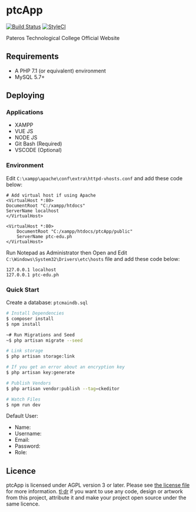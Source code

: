 ptcApp
=======

[![Build Status](https://travis-ci.org/cMaroon/ptcApp.svg?branch=master)](https://travis-ci.org/cMaroon/ptcApp.svg?branch=master) [![StyleCI](https://github.styleci.io/repos/135825118/shield)](https://github.styleci.io/repos/135825118)


Pateros Technological College Official Website

Requirements
------------

- A PHP 7.1 (or equivalent) environment
- MySQL 5.7+

Deploying
---------

### Applications

- XAMPP
- VUE JS
- NODE JS
- Git Bash (Required)
- VSCODE (Optional)

### Environment

Edit `C:\xampp\apache\conf\extra\httpd-vhosts.conf` and add these code below:

    # Add virtual host if using Apache
    <VirtualHost *:80>
    DocumentRoot "C:/xampp/htdocs"
    ServerName localhost
    </VirtualHost>

    <VirtualHost *:80>
        DocumentRoot "C:/xampp/htdocs/ptcApp/public"
        ServerName ptc-edu.ph
    </VirtualHost>

Run Notepad as Administrator then Open and Edit `C:\Windows\System32\Drivers\etc\hosts` file and add these code below:

    127.0.0.1 localhost
    127.0.0.1 ptc-edu.ph

### Quick Start

Create a database: `ptcmaindb.sql`

```bash
# Install Dependencies
$ composer install
$ npm install

~# Run Migrations and Seed
~$ php artisan migrate --seed

# Link storage
$ php artisan storage:link

# If you get an error about an encryption key
$ php artisan key:generate

# Publish Vendors
$ php artisan vendor:publish --tag=ckeditor

# Watch Files
$ npm run dev
```

Default User:

- Name: 
- Username: 
- Email: 
- Password: 
- Role: 

Licence
-------

ptcApp is licensed under AGPL version 3 or later. Please see [the license file](LICENSE) for more information. [tl;dr](https://tldrlegal.com/license/gnu-affero-general-public-license-v3-(agpl-3.0)) if you want to use any code, design or artwork from this project, attribute it and make your project open source under the same licence.
